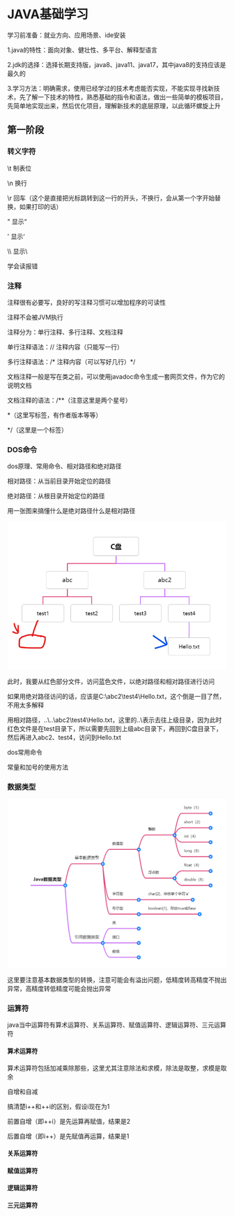 #  JAVA基础学习

学习前准备：就业方向、应用场景、ide安装

1.java的特性：面向对象、健壮性、多平台、解释型语言

2.jdk的选择：选择长期支持版，java8、java11、java17，其中java8的支持应该是最久的

3.学习方法：明确需求，使用已经学过的技术考虑能否实现，不能实现寻找新技术，先了解一下技术的特性，熟悉基础的指令和语法，做出一些简单的模板项目，先简单地实现出来，然后优化项目，理解新技术的底层原理，以此循环螺旋上升



## 第一阶段

### 转义字符

\t 制表位

\n 换行

\r 回车（这个是直接把光标跳转到这一行的开头，不换行，会从第一个字开始替换，如果打印的话）

\" 显示“

\' 显示‘

\\\ 显示\

学会读报错

### 注释

注释很有必要写，良好的写注释习惯可以增加程序的可读性

注释不会被JVM执行

注释分为：单行注释、多行注释、文档注释

单行注释语法：// 注释内容（只能写一行）

多行注释语法：/* 注释内容（可以写好几行）*/

文档注释一般是写在类之前，可以使用javadoc命令生成一套网页文件，作为它的说明文档

文档注释的语法：/**（注意这里是两个星号）

*（这里写标签，有作者版本等等）

*/（这里是一个标签）

### DOS命令

dos原理、常用命令、相对路径和绝对路径

相对路径：从当前目录开始定位的路径

绝对路径：从根目录开始定位的路径

用一张图来搞懂什么是绝对路径什么是相对路径

![绝对路径和相对路径](绝对路径和相对路径.png)

此时，我要从红色部分文件，访问蓝色文件，以绝对路径和相对路径进行访问

如果用绝对路径访问的话，应该是C:\abc2\test4\Hello.txt，这个倒是一目了然，不用太多解释

用相对路径，..\\..\abc2\test4\Hello.txt，这里的..\表示去往上级目录，因为此时红色文件是在test目录下，所以需要先回到上级abc目录下，再回到C盘目录下，然后再进入abc2、test4，访问到Hello.txt

dos常用命令

常量和加号的使用方法

### 数据类型

![java中的数据类型](java中的数据类型.png)

这里要注意基本数据类型的转换，注意可能会有溢出问题，低精度转高精度不抛出异常，高精度转低精度可能会抛出异常

### 运算符

java当中运算符有算术运算符、关系运算符、赋值运算符、逻辑运算符、三元运算符

#### 算术运算符

算术运算符包括加减乘除那些，这里尤其注意除法和求模，除法是取整，求模是取余

自增和自减

搞清楚i++和++i的区别，假设i现在为1

前置自增（即++i）是先运算再赋值，结果是2

后置自增（即i++）是先赋值再运算，结果是1

#### 关系运算符



#### 赋值运算符



#### 逻辑运算符



#### 三元运算符





